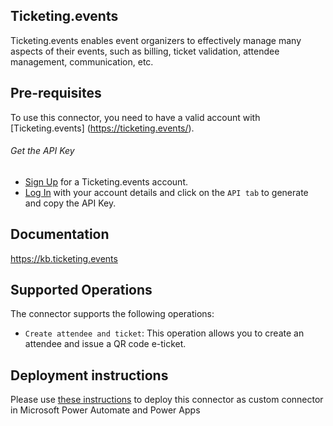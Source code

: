 
## Ticketing.events
Ticketing.events enables event organizers to effectively manage many aspects of their events, such as billing, ticket validation, attendee management, communication, etc. 


## Pre-requisites
To use this connector, you need to have a valid account with [Ticketing.events] (https://ticketing.events/).

###### Get the API Key
* [Sign Up](https://ticketing.events/app/session/signup) for a Ticketing.events account.
* [Log In](https://ticketing.events/app/profile) with your account details and click on the ```API tab``` to generate and copy the API Key.

## Documentation
https://kb.ticketing.events

## Supported Operations
The connector supports the following operations:
* ```Create attendee and ticket```: This operation allows you to create an attendee and issue a QR code e-ticket.


## Deployment instructions
Please use [these instructions](https://docs.microsoft.com/en-us/connectors/custom-connectors/paconn-cli) to deploy this connector as custom connector in Microsoft Power Automate and Power Apps